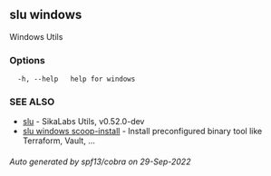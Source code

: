 ## slu windows

Windows Utils

### Options

```
  -h, --help   help for windows
```

### SEE ALSO

* [slu](slu.md)	 - SikaLabs Utils, v0.52.0-dev
* [slu windows scoop-install](slu_windows_scoop-install.md)	 - Install preconfigured binary tool like Terraform, Vault, ...

###### Auto generated by spf13/cobra on 29-Sep-2022
